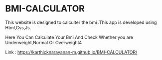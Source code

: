 # BMI-CALCULATOR

This website is designed to calculter the bmi .This app is developed using Html,Css,Js.

Here You Can Calculate Your Bmi And Check Whether you are Underweight,Normal Or Overweight4

Link : https://karthicknarayanan-m.github.io/BMI-CALCULATOR/
